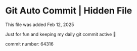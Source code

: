 # Git Auto Commit | Hidden File

This file was added Feb 12, 2025

Just for fun and keeping my daily git commit active 🤪

commit number: 64316
